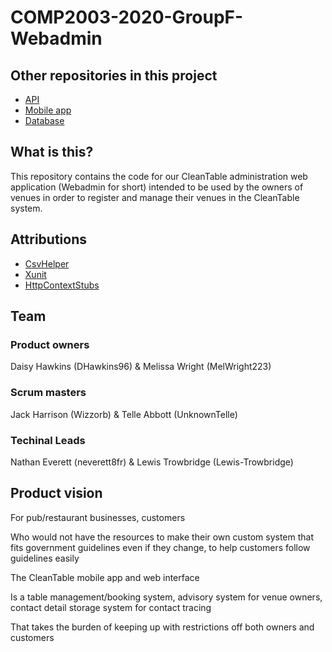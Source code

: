 # COMP2003-2020-GroupF-Webadmin

## Other repositories in this project

- [API](https://github.com/Lewis-Trowbridge/COMP2003-2020-GroupF-API)
- [Mobile app](https://github.com/Lewis-Trowbridge/COMP2003-2020-GroupF-Mobile)
- [Database](https://github.com/Lewis-Trowbridge/COMP2003-2020-GroupF-Database)

## What is this?

This repository contains the code for our CleanTable administration web application (Webadmin for short) intended to be used by the owners of venues in order to register and manage their venues in the CleanTable system.

## Attributions

- [CsvHelper](https://joshclose.github.io/CsvHelper/)
- [Xunit](https://github.com/xunit/xunit)
- [HttpContextStubs](https://github.com/andrecarlucci/HttpContextStubs)

## Team  

### Product owners
Daisy Hawkins (DHawkins96) & Melissa Wright (MelWright223)
### Scrum masters
Jack Harrison (Wizzorb) & Telle Abbott (UnknownTelle)
### Techinal Leads
Nathan Everett (neverett8fr) & Lewis Trowbridge (Lewis-Trowbridge)

## Product vision
For pub/restaurant businesses, customers 

Who would not have the resources to make their own custom system that fits government guidelines even if they change, to help customers follow guidelines easily 

The CleanTable mobile app and web interface 

Is a table management/booking system, advisory system for venue owners, contact detail storage system for contact tracing 

That takes the burden of keeping up with restrictions off both owners and customers 
